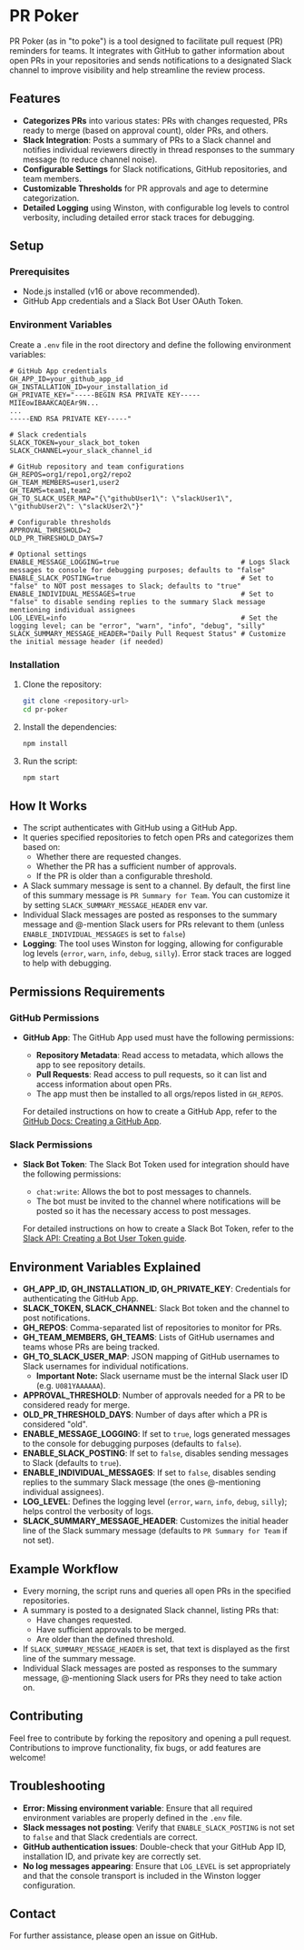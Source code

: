 # PR Poker

PR Poker (as in "to poke") is a tool designed to facilitate pull request (PR) reminders for teams. It integrates with GitHub to gather information about open PRs in your repositories and sends notifications to a designated Slack channel to improve visibility and help streamline the review process.

## Features

- **Categorizes PRs** into various states: PRs with changes requested, PRs ready to merge (based on approval count), older PRs, and others.
- **Slack Integration**: Posts a summary of PRs to a Slack channel and notifies individual reviewers directly in thread responses to the summary message (to reduce channel noise).
- **Configurable Settings** for Slack notifications, GitHub repositories, and team members.
- **Customizable Thresholds** for PR approvals and age to determine categorization.
- **Detailed Logging** using Winston, with configurable log levels to control verbosity, including detailed error stack traces for debugging.

## Setup

### Prerequisites

- Node.js installed (v16 or above recommended).
- GitHub App credentials and a Slack Bot User OAuth Token.

### Environment Variables

Create a `.env` file in the root directory and define the following environment variables:

```env
# GitHub App credentials
GH_APP_ID=your_github_app_id
GH_INSTALLATION_ID=your_installation_id
GH_PRIVATE_KEY="-----BEGIN RSA PRIVATE KEY-----
MIIEowIBAAKCAQEAr9N...
...
-----END RSA PRIVATE KEY-----"

# Slack credentials
SLACK_TOKEN=your_slack_bot_token
SLACK_CHANNEL=your_slack_channel_id

# GitHub repository and team configurations
GH_REPOS=org1/repo1,org2/repo2
GH_TEAM_MEMBERS=user1,user2
GH_TEAMS=team1,team2
GH_TO_SLACK_USER_MAP="{\"githubUser1\": \"slackUser1\", \"githubUser2\": \"slackUser2\"}"

# Configurable thresholds
APPROVAL_THRESHOLD=2
OLD_PR_THRESHOLD_DAYS=7

# Optional settings
ENABLE_MESSAGE_LOGGING=true                              # Logs Slack messages to console for debugging purposes; defaults to "false"
ENABLE_SLACK_POSTING=true                                # Set to "false" to NOT post messages to Slack; defaults to "true"
ENABLE_INDIVIDUAL_MESSAGES=true                          # Set to "false" to disable sending replies to the summary Slack message mentioning individual assignees
LOG_LEVEL=info                                           # Set the logging level; can be "error", "warn", "info", "debug", "silly"
SLACK_SUMMARY_MESSAGE_HEADER="Daily Pull Request Status" # Customize the initial message header (if needed)
```

### Installation

1. Clone the repository:

   ```sh
   git clone <repository-url>
   cd pr-poker
   ```

2. Install the dependencies:

   ```sh
   npm install
   ```

3. Run the script:

   ```sh
   npm start
   ```

## How It Works

- The script authenticates with GitHub using a GitHub App.
- It queries specified repositories to fetch open PRs and categorizes them based on:
  - Whether there are requested changes.
  - Whether the PR has a sufficient number of approvals.
  - If the PR is older than a configurable threshold.
- A Slack summary message is sent to a channel. By default, the first line of this summary message is `PR Summary for Team`. You can customize it by setting `SLACK_SUMMARY_MESSAGE_HEADER` env var.
- Individual Slack messages are posted as responses to the summary message and @-mention Slack users for PRs relevant to them (unless `ENABLE_INDIVIDUAL_MESSAGES` is set to `false`)
- **Logging**: The tool uses Winston for logging, allowing for configurable log levels (`error`, `warn`, `info`, `debug`, `silly`). Error stack traces are logged to help with debugging.

## Permissions Requirements

### GitHub Permissions

- **GitHub App**: The GitHub App used must have the following permissions:
  - **Repository Metadata**: Read access to metadata, which allows the app to see repository details.
  - **Pull Requests**: Read access to pull requests, so it can list and access information about open PRs.
  - The app must then be installed to all orgs/repos listed in `GH_REPOS`.

  For detailed instructions on how to create a GitHub App, refer to the [GitHub Docs: Creating a GitHub App](https://docs.github.com/en/developers/apps/building-github-apps/creating-a-github-app).

### Slack Permissions

- **Slack Bot Token**: The Slack Bot Token used for integration should have the following permissions:
  - `chat:write`: Allows the bot to post messages to channels.
  - The bot must be invited to the channel where notifications will be posted so it has the necessary access to post messages.

  For detailed instructions on how to create a Slack Bot Token, refer to the [Slack API: Creating a Bot User Token guide](https://api.slack.com/authentication/basics).

## Environment Variables Explained

- **GH\_APP\_ID, GH\_INSTALLATION\_ID, GH\_PRIVATE\_KEY**: Credentials for authenticating the GitHub App.
- **SLACK\_TOKEN, SLACK\_CHANNEL**: Slack Bot token and the channel to post notifications.
- **GH\_REPOS**: Comma-separated list of repositories to monitor for PRs.
- **GH\_TEAM\_MEMBERS, GH\_TEAMS**: Lists of GitHub usernames and teams whose PRs are being tracked.
- **GH\_TO\_SLACK\_USER\_MAP**: JSON mapping of GitHub usernames to Slack usernames for individual notifications.
  - **Important Note:** Slack username must be the internal Slack user ID (e.g. `U081YAAAAAA`).
- **APPROVAL\_THRESHOLD**: Number of approvals needed for a PR to be considered ready for merge.
- **OLD\_PR\_THRESHOLD\_DAYS**: Number of days after which a PR is considered "old".
- **ENABLE\_MESSAGE\_LOGGING**: If set to `true`, logs generated messages to the console for debugging purposes (defaults to `false`).
- **ENABLE\_SLACK\_POSTING**: If set to `false`, disables sending messages to Slack (defaults to `true`).
- **ENABLE\_INDIVIDUAL\_MESSAGES**: If set to `false`, disables sending replies to the summary Slack message (the ones @-mentioning individual assignees).
- **LOG\_LEVEL**: Defines the logging level (`error`, `warn`, `info`, `debug`, `silly`); helps control the verbosity of logs.
- **SLACK\_SUMMARY\_MESSAGE\_HEADER**: Customizes the initial header line of the Slack summary message (defaults to `PR Summary for Team` if not set).

## Example Workflow

- Every morning, the script runs and queries all open PRs in the specified repositories.
- A summary is posted to a designated Slack channel, listing PRs that:
  - Have changes requested.
  - Have sufficient approvals to be merged.
  - Are older than the defined threshold.
- If `SLACK_SUMMARY_MESSAGE_HEADER` is set, that text is displayed as the first line of the summary message.
- Individual Slack messages are posted as responses to the summary message, @-mentioning Slack users for PRs they need to take action on.

## Contributing

Feel free to contribute by forking the repository and opening a pull request. Contributions to improve functionality, fix bugs, or add features are welcome!

## Troubleshooting

- **Error: Missing environment variable**: Ensure that all required environment variables are properly defined in the `.env` file.
- **Slack messages not posting**: Verify that `ENABLE_SLACK_POSTING` is not set to `false` and that Slack credentials are correct.
- **GitHub authentication issues**: Double-check that your GitHub App ID, installation ID, and private key are correctly set.
- **No log messages appearing**: Ensure that `LOG_LEVEL` is set appropriately and that the console transport is included in the Winston logger configuration.

## Contact

For further assistance, please open an issue on GitHub.